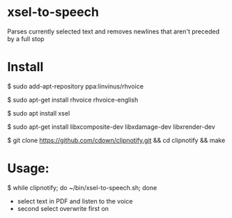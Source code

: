 # xsel-to-speech
Parses currently selected text and removes newlines that aren't preceded by a full stop


# Install
 $ sudo add-apt-repository ppa:linvinus/rhvoice
 
 $ sudo apt-get install rhvoice rhvoice-english
 
 $ sudo apt install xsel
 
 $ sudo apt-get install libxcomposite-dev libxdamage-dev libxrender-dev
 
 $ git clone https://github.com/cdown/clipnotify.git && cd clipnotify && make

# Usage:
 $ while clipnotify; do ~/bin/xsel-to-speech.sh; done
 - select text in PDF and listen to the voice
 - second select overwrite first on
